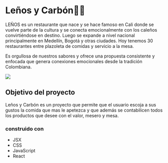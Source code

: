 # Leños y Carbón🥩🔥

LEÑOS es un restaurante que nace y se hace famoso en Cali donde se vuelve parte de la cultura y se conecta emocionalmente con los caleños convirtiéndose en destino. Luego se expande a nivel nacional principalmente en Medellín, Bogotá y otras ciudades. Hoy tenemos 30 restaurantes entre plazoleta de comidas y servicio a la mesa.

Es orgullosa de nuestros sabores y ofrece una propuesta consistente y enfocada que genera conexiones emocionales desde la tradición Colombiana.

![](https://www.guiacomercial.com.co/storage/Cali/663_Le%C3%B1os%20y%20Carbon_5d6d634c3a932.jpeg)

## Objetivo del proyecto

Leños y Carbón es un proyecto que permite que el usuario escoja a sus gustos la comida que mas le apetezca y que además se contabilicen todos los productos que desee con el valor, mesero y mesa.

### construido con
- JSX
- CSS
- JavaScript
- React




